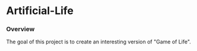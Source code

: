 # Artificial-Life

### Overview
The goal of this project is to create an interesting version of "Game of Life".